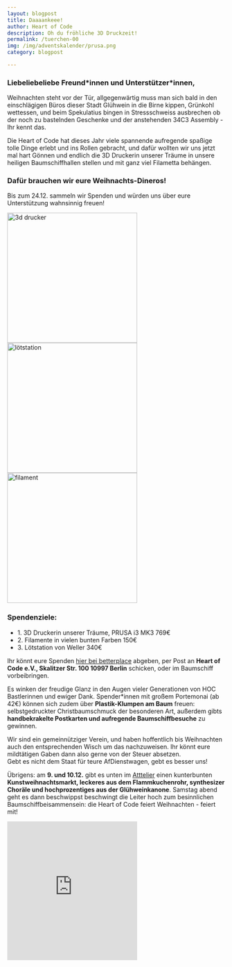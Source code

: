 ```yaml
---
layout: blogpost
title: Daaaankeee!
author: Heart of Code
description: Oh du fröhliche 3D Druckzeit!
permalink: /tuerchen-00
img: /img/adventskalender/prusa.png
category: blogpost

---
```


### Liebeliebeliebe Freund\*innen und Unterstützer\*innen,

Weihnachten steht vor der Tür, allgegenwärtig muss man sich bald in den einschlägigen Büros dieser Stadt Glühwein in die Birne kippen, Grünkohl wettessen, und beim Spekulatius bingen in Stressschweiss ausbrechen ob der noch zu bastelnden Geschenke und der anstehenden 34C3 Assembly - Ihr kennt das.

Die Heart of Code hat dieses Jahr viele spannende aufregende spaßige tolle Dinge erlebt und ins Rollen gebracht, und dafür wollten wir uns jetzt mal hart Gönnen und endlich die 3D Druckerin unserer Träume in unsere heiligen Baumschiffhallen stellen und mit ganz viel Filametta behängen.

### Dafür brauchen wir eure Weihnachts-Dineros!

Bis zum 24.12. sammeln wir Spenden und würden uns über eure Unterstützung wahnsinnig freuen!

<img src="/img/adventskalender/prusa.png" width="300" alt="3d drucker">
<img src="/img/adventskalender/weller.png" width="300" alt="lötstation">
<img src="/img/adventskalender/filament.png" width="300" alt="filament">

### Spendenziele:

<ul>
  <li>1. 3D Druckerin unserer Träume, PRUSA i3 MK3 769€</li>
  <li>2. Filamente in vielen bunten Farben 150€</li>
  <li>3. Lötstation von Weller 340€</li>
</ul>

Ihr könnt eure Spenden [hier bei betterplace](https://www.betterplace.org/de/projects/58907-merry-drucking-adventskalender-der-heart-of-code-e-v) abgeben, per Post an **Heart of Code e.V., Skalitzer Str. 100 10997 Berlin** schicken, oder im Baumschiff vorbeibringen.

Es winken der freudige Glanz in den Augen vieler Generationen von HOC Bastlerinnen und ewiger Dank. Spender\*innen mit großem Portemonai (ab 42€) können sich zudem über **Plastik-Klumpen am Baum** freuen: selbstgedruckter Christbaumschmuck der besonderen Art, außerdem gibts **handbekrakelte Postkarten und aufregende Baumschiffbesuche** zu gewinnen.

Wir sind ein gemeinnütziger Verein, und haben hoffentlich bis Weihnachten auch den entsprechenden Wisch um das  nachzuweisen. Ihr könnt eure mildtätigen Gaben dann also gerne von der Steuer absetzen. <br> Gebt es nicht dem Staat für teure AfDienstwagen, gebt es besser uns!

Übrigens: am **9. und 10.12.** gibt es unten im [Atttelier](https://www.openstreetmap.org/node/5051931215) einen kunterbunten **Kunstweihnachtsmarkt, leckeres aus dem Flammkuchenrohr, synthesizer Choräle und hochprozentiges aus der Glühweinkanone**. Samstag abend geht es dann beschwippst beschwingt die Leiter hoch zum besinnlichen Baumschiffbeisammensein: die Heart of Code feiert Weihnachten - feiert mit!
<br>
<iframe frameborder="0" marginheight="0" marginwidth="0" src="https://www.betterplace-widget.org/projects/58907?l=de" height="320">Informieren und spenden: <a href='https://www.betterplace.org/de/projects/58907-merry-drucking-adventskalender-der-heart-of-code-e-v' target='_blank'>„Merry Drucking - Adventskalender der Heart of Code e.V.“</a> auf betterplace.org öffnen.</iframe>
<br>
